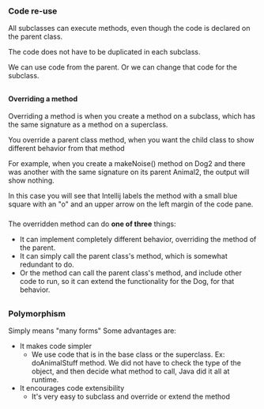 
### Code re-use ###

All subclasses can execute methods, even though the code is declared on the parent class.

The code does not have to be duplicated in each subclass.

We can use code from the parent. Or we can change that code for the subclass.

##
#### Overriding a method ####

Overriding a method is when you create a method on a subclass, which has the same signature as a method on a superclass.

You override a parent class method, when you want the child class to show different behavior from that method

For example, when you create a makeNoise() method on Dog2 and there was another with the same signature on its parent Animal2, the output will show nothing.

In this case you will see that Intellij labels the method  with a small blue square with an "o" and an upper arrow on the left margin of the code pane.

###
The overridden method can do **one of three** things:
* It can implement completely different behavior, overriding the method of the parent.
* It can simply call the parent class's method, which is somewhat redundant to do.
* Or the method can call the parent class's method, and include other code to run, so it can extend the functionality for the Dog, for that behavior.


##
### Polymorphism ###
Simply means "many forms"
Some advantages are:
* It makes code simpler
  * We use code that is in the base class or the superclass. Ex: doAnimalStuff method. We did not have to check the type of the object, and then decide what method to call, Java did it all at runtime.
* It encourages code extensibility
  * It's very easy to subclass and override or extend the method










